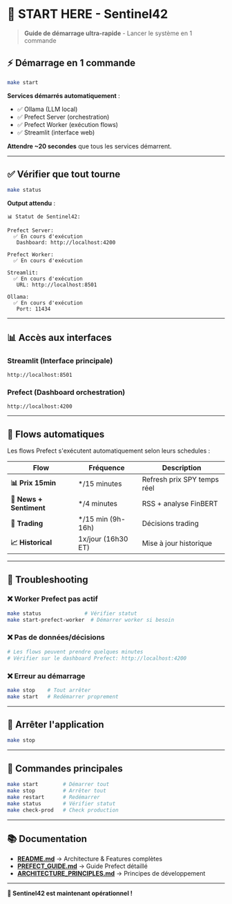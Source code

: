 # 🚀 START HERE - Sentinel42

> **Guide de démarrage ultra-rapide** - Lancer le système en 1 commande

## ⚡ **Démarrage en 1 commande**

```bash
make start
```

**Services démarrés automatiquement** :
- ✅ Ollama (LLM local)
- ✅ Prefect Server (orchestration)
- ✅ Prefect Worker (exécution flows)
- ✅ Streamlit (interface web)

**Attendre ~20 secondes** que tous les services démarrent.

---

## **✅ Vérifier que tout tourne**

```bash
make status
```

**Output attendu** :
```
📊 Statut de Sentinel42:

Prefect Server:
  ✅ En cours d'exécution
   Dashboard: http://localhost:4200

Prefect Worker:
  ✅ En cours d'exécution

Streamlit:
  ✅ En cours d'exécution
   URL: http://localhost:8501

Ollama:
  ✅ En cours d'exécution
   Port: 11434
```

---

## **📊 Accès aux interfaces**

### **Streamlit (Interface principale)**
```
http://localhost:8501
```

### **Prefect (Dashboard orchestration)**
```
http://localhost:4200
```

---

## **🔄 Flows automatiques**

Les flows Prefect s'exécutent automatiquement selon leurs schedules :

| Flow | Fréquence | Description |
|------|-----------|-------------|
| **📊 Prix 15min** | */15 minutes | Refresh prix SPY temps réel |
| **📰 News + Sentiment** | */4 minutes | RSS + analyse FinBERT |
| **🤖 Trading** | */15 min (9h-16h) | Décisions trading |
| **📈 Historical** | 1x/jour (16h30 ET) | Mise à jour historique |

---

## **🐛 Troubleshooting**

### **❌ Worker Prefect pas actif**
```bash
make status              # Vérifier statut
make start-prefect-worker  # Démarrer worker si besoin
```

### **❌ Pas de données/décisions**
```bash
# Les flows peuvent prendre quelques minutes
# Vérifier sur le dashboard Prefect: http://localhost:4200
```

### **❌ Erreur au démarrage**
```bash
make stop    # Tout arrêter
make start   # Redémarrer proprement
```

---

## **🛑 Arrêter l'application**

```bash
make stop
```

---

## **🔧 Commandes principales**

```bash
make start        # Démarrer tout
make stop         # Arrêter tout
make restart      # Redémarrer
make status       # Vérifier statut
make check-prod   # Check production
```

---

## **📚 Documentation**

- **[README.md](README.md)** → Architecture & Features complètes
- **[PREFECT_GUIDE.md](PREFECT_GUIDE.md)** → Guide Prefect détaillé
- **[ARCHITECTURE_PRINCIPLES.md](docs/ARCHITECTURE_PRINCIPLES.md)** → Principes de développement

---

**🎉 Sentinel42 est maintenant opérationnel !**
